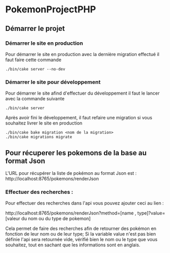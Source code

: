 # PokemonProjectPHP



## Démarrer le projet

### Démarrer le site en production
Pour démarrer le site en production avec la dernière migration effectué il faut faire cette commande
```
./bin/cake server --no-dev
```
### Démarrer le site pour développement
Pour démarrer le site afind d'effectuer du développement il faut le lancer avec la commande suivante
```
./bin/cake server 
```

Après avoir fini le développement, il faut refaire une migration si vous souhaitez livrer le site en production
```
./bin/cake bake migration <nom de la migration>
./bin/cake migrations migrate

```


## Pour récuperer les pokemons de la base au format Json

L'URL pour récupérer la liste de pokémon au format Json est : 
http://localhost:8765/pokemons/renderJson

### Effectuer des recherches :
Pour effectuer des recherches dans l'api vous pouvez ajouter ceci au lien :
    
http://localhost:8765/pokemons/renderJson?method=[name , type]?value=[valeur du nom ou du type de pokemon]

Cela permet de faire des recherches afin de retourner des pokémon en fonction de leur nom ou de leur type;
Si la variable value n'est pas bien définie l'api sera retournée vide, vérifié bien le nom ou le type que vous souhaitez, tout en sachant que les informations sont en anglais.